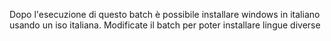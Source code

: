 Dopo l'esecuzione di questo batch è possibile installare windows in italiano usando un iso italiana.
Modificate il batch per poter installare lingue diverse
